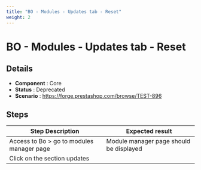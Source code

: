```yaml
---
title: "BO - Modules - Updates tab - Reset"
weight: 2
---
```


# BO - Modules - Updates tab - Reset
## Details
* **Component** : Core
* **Status** : Deprecated
* **Scenario** : https://forge.prestashop.com/browse/TEST-896

## Steps
| Step Description | Expected result |
| ----- | ----- |
| Access to Bo > go to modules manager page | Module manager page should be displayed |
| Click on the section updates |  |
